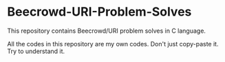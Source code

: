 # Beecrowd-URI-Problem-Solves
This repository contains Beecrowd/URI problem solves in C language.

All the codes in this repository are my own codes. Don't just copy-paste it. Try to understand it.
